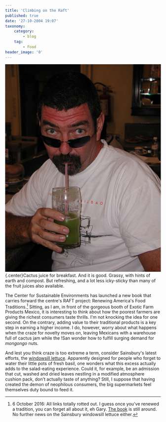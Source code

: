 ```yaml
---
title: 'Climbing on the Raft'
published: true
date: '27-10-2004 19:07'
taxonomy:
    category:
        - blog
    tag:
        - Food
header_image: '0'
---
```


![Drinking cactus juice](Cactus-Juice-768x1024.jpg){.center}Cactus juice for breakfast. And it is good. Grassy, with hints of earth and compost. But refreshing, and a lot less icky-sticky than many of the fruit juices also available.

The Center for Sustainable Environments has launched a new book that carries forward the centre's RAFT project: Renewing America's Food Traditions.[^1] Sitting, as I am, in front of the gorgeous booth of Exotic Farm Products Mexico, it is interesting to think about how the poorest farmers are giving the richest consumers taste thrills. I'm not knocking the idea for one second. On the contrary, adding value to their traditional products is a key step in earning a higher income. I do, however, worry about what happens when the craze for novelty moves on, leaving Mexicans with a warehouse full of cactus jam while the !San wonder how to fulfill surging demand for _mongongo_ nuts.

And lest you think craze is too extreme a term, consider Sainsbury's latest efforts, the [windowsill lettuce](https://www.theguardian.com/uk/2004/oct/26/foodanddrink). Apparently designed for people who forget to water their little pots of fresh basil, one wonders what this excess actually adds to the salad-eating experience. Could it, for example, be an admission that cut, washed and dried leaves nestling in a modified atmosphere cushion pack, don't actually taste of anything? Still, I suppose that having created the demon of neophilous consumers, the big supermarkets feel themselves duty bound to feed it.

[^1]: 6 October 2016: All links totally rotted out. I guess once you've renewed a tradition, you can forget all about it, eh Gary. [The book](https://www.amazon.com/Renewing-Americas-Food-Traditions-Continents/dp/1933392894) is still around. No further news on the Sainsbury windowsill lettuce either.